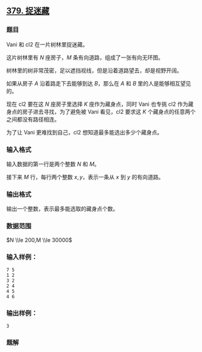 ## [379\. 捉迷藏](https://www.acwing.com/problem/content/381/)

### 题目

Vani 和 cl2 在一片树林里捉迷藏。

这片树林里有 $N$ 座房子，$M$ 条有向道路，组成了一张有向无环图。

树林里的树非常茂密，足以遮挡视线，但是沿着道路望去，却是视野开阔。

如果从房子 $A$ 沿着路走下去能够到达 $B$，那么在 $A$ 和 $B$ 里的人是能够相互望见的。

现在 cl2 要在这 $N$ 座房子里选择 $K$ 座作为藏身点，同时 Vani 也专挑 cl2 作为藏身点的房子进去寻找，为了避免被 Vani 看见，cl2 要求这 $K$ 个藏身点的任意两个之间都没有路径相连。

为了让 Vani 更难找到自己，cl2 想知道最多能选出多少个藏身点。

### 输入格式

输入数据的第一行是两个整数 $N$ 和 $M$。

接下来 $M$ 行，每行两个整数 $x,y$，表示一条从 $x$ 到 $y$ 的有向道路。

### 输出格式

输出一个整数，表示最多能选取的藏身点个数。

### 数据范围

$N \\le 200,M \\le 30000$

### 输入样例：

```
7 5
1 2
3 2
2 4
4 5
4 6
```

### 输出样例：

```
3
```

### 题解

